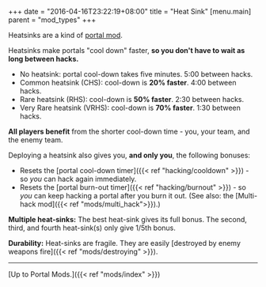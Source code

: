 +++
date = "2016-04-16T23:22:19+08:00"
title = "Heat Sink"
[menu.main]
    parent = "mod_types"
+++

Heatsinks are a kind of [portal mod](/mods/).

Heatsinks make portals "cool down" faster, **so you don't have to wait as long between hacks.**

  * No heatsink: portal cool-down takes five minutes. 5:00 between hacks.
  * Common heatsink (CHS): cool-down is **20% faster**. 4:00 between hacks.
  * Rare heatsink (RHS): cool-down is **50% faster**. 2:30 between hacks.
  * Very Rare heatsink (VRHS): cool-down is **70% faster**. 1:30 between hacks.

**All players benefit** from the shorter cool-down time - you, your team, and the enemy team.

Deploying a heatsink also gives you, **and only you**, the following bonuses:

  * Resets the [portal cool-down timer]({{< ref "hacking/cooldown" >}}) - so *you* can hack again immediately.
  * Resets the [portal burn-out timer]({{< ref "hacking/burnout" >}}) - so *you* can keep hacking a portal after you burn it out. (See also: the [Multi-hack mod]({{< ref "mods/multi_hack">}}).)


**Multiple heat-sinks:** The best heat-sink gives its full bonus. The second, third, and fourth heat-sink(s) only give 1/5th bonus.

**Durability:** Heat-sinks are fragile. They are easily [destroyed by enemy weapons fire]({{< ref "mods/destroying" >}}).

----

[Up to Portal Mods.]({{< ref "mods/index" >}})